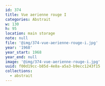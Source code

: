 ```yaml
---
id: 374
title: Vue aerienne rouge I
categories: Abstrait
w: 130
h: 95
location: main storage
note: null
file: '@img/374-vue-aerienne-rouge-i.jpg'
year: '1968'
year_start: 1968
year_end: null
image: '@img/374-vue-aerienne-rouge-i.jpg'
uuid: f00d19cc-b85d-4e8a-a5a3-b9ecc1243f15
collections:
  - abstrait
---
```


